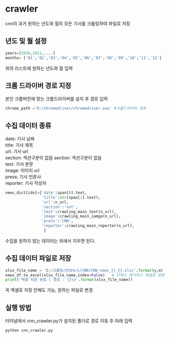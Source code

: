 # crawler 
cnn의 과거 원하는 년도와 월의 모든 기사를 크롤링하여 파일로 저장
## 년도 및 월 설정 
```python
years=[2020,2021,....]
months= ['01','02','03','04','05','06','07','08','09','10','11','12']
```
위의 리스트에 원하는 년도와 월 입력
## 크롬 드라이버 경로 지정
본인 크롬버전에 맞는 크롬드라이버를 설치 후 경로 입력
```python
chrome_path ='D:/chromedriver/chromedriver.exe' #크롬드라이버 경로
```
## 수집 데이터 종류 
date: 기사 날짜  
title: 기사 제목  
url: 기사 url  
section: 섹션구분이 없음 
section: 섹션구분이 없음  
text: 기사 본문  
image: 이미지 url  
press: 기사 언론사  
reporter: 기사 작성자  
```python
news_dict[idx]={'date':span[0].text,
                'title':str(span[1].text),
                'url':n_url,
                'section':'not',
                'text':crawling_main_text(n_url),
                'image':crawling_main_iamge(n_url),
                'press':'CNN',
                'reporter':crawling_main_reporter(n_url),
                 }
```
수집을 원하지 않는 데이터는 위에서 지우면 된다.
## 수집 데이터 파일로 저장
```python
xlsx_file_name = 'D:/크롤링/안보뉴스/CNN/CNN_news_{}_{}.xlsx'.format(y,m)
news_df.to_excel(xlsx_file_name,index=False)   # 인덱스 제거하고 엑셀로 변환 
print('엑셀 저장 완료 | 경로 : {}\n'.format(xlsx_file_name))               
```
꼭 엑셀로 저장 안해도 가능, 원하는 파일로 변경
## 실행 방법
터미널에서 cnn_crawler.py가 설치된 폴더로 경로 이동 후 아래 입력
```
python cnn_crawler.py
```
